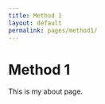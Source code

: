```yaml
---
title: Method 1
layout: default
permalink: pages/method1/
---
```


# Method 1
This is my about page.
